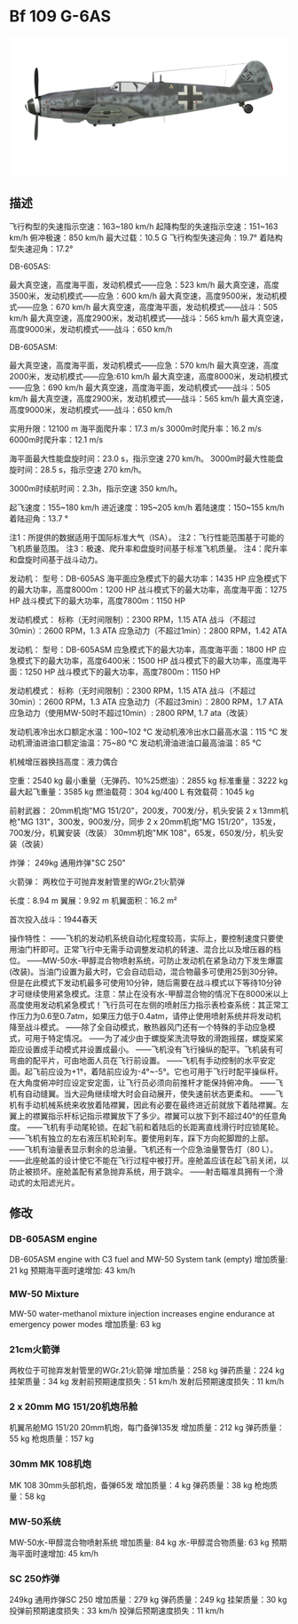# Bf 109 G-6AS

![bf109g6as](../images/bf109g6as.png)

## 描述

飞行构型的失速指示空速：163~180 km/h
起降构型的失速指示空速：151~163 km/h
俯冲极速：850 km/h
最大过载：10.5 G
飞行构型失速迎角：19.7°
着陆构型失速迎角：17.2°

DB-605AS:

最大真空速，高度海平面，发动机模式——应急：523 km/h
最大真空速，高度3500米，发动机模式——应急：600 km/h
最大真空速，高度9500米，发动机模式——应急：670 km/h
最大真空速，高度海平面，发动机模式——战斗：505 km/h
最大真空速，高度2900米，发动机模式——战斗：565 km/h
最大真空速，高度9000米，发动机模式——战斗：650 km/h

DB-605ASM:

最大真空速，高度海平面，发动机模式——应急：570 km/h
最大真空速，高度2000米，发动机模式——应急:610 km/h
最大真空速，高度8000米，发动机模式——应急：690 km/h
最大真空速，高度海平面，发动机模式——战斗：505 km/h
最大真空速，高度2900米，发动机模式——战斗：565 km/h
最大真空速，高度9000米，发动机模式——战斗：650 km/h

实用升限：12100 m
海平面爬升率：17.3 m/s
3000m时爬升率：16.2 m/s
6000m时爬升率：12.1 m/s

海平面最大性能盘旋时间：23.0 s，指示空速 270 km/h。
3000m时最大性能盘旋时间：28.5 s，指示空速 270 km/h。

3000m时续航时间：2.3h，指示空速 350 km/h。

起飞速度：155~180 km/h
进近速度：195~205 km/h
着陆速度：150~155 km/h
着陆迎角：13.7 °

注1：所提供的数据适用于国际标准大气（ISA）。
注2：飞行性能范围基于可能的飞机质量范围。
注3：极速、爬升率和盘旋时间基于标准飞机质量。
注4：爬升率和盘旋时间基于战斗动力。

发动机：
型号：DB-605AS
海平面应急模式下的最大功率：1435 HP
应急模式下的最大功率，高度8000m：1200 HP
战斗模式下的最大功率，高度海平面：1275 HP
战斗模式下的最大功率，高度7800m：1150 HP

发动机模式：
标称（无时间限制）：2300 RPM，1.15 ATA
战斗（不超过30min）：2600 RPM，1.3 ATA
应急动力（不超过1min）：2800 RPM，1.42 ATA

发动机：
型号：DB-605ASM
应急模式下的最大功率，高度海平面：1800 HP
应急模式下的最大功率，高度6400米：1500 HP
战斗模式下的最大功率，高度海平面：1250 HP
战斗模式下的最大功率，高度7800m：1150 HP

发动机模式：
标称（无时间限制）：2300 RPM，1.15 ATA
战斗（不超过30min）：2600 RPM，1.3 ATA
应急动力（不超过3min）：2800 RPM，1.7 ATA
应急动力（使用MW-50时不超过10min）: 2800 RPM, 1.7 ata（改装）

发动机液冷出水口额定水温：100~102 °C
发动机液冷出水口最高水温：115 °C
发动机滑油进油口额定油温：75~80 °C
发动机滑油进油口最高油温：85 °C

机械增压器换挡高度：液力偶合 

空重：2540 kg
最小重量（无弹药、10%25燃油）：2855 kg
标准重量：3222 kg
最大起飞重量：3585 kg
燃油载荷：304 kg/400 L
有效载荷：1045 kg

前射武器：
20mm机炮"MG 151/20"，200发，700发/分，机头安装
2 x 13mm机枪"MG 131"，300发，900发/分，同步
2 x 20mm机炮"MG 151/20"，135发，700发/分，机翼安装（改装）
30mm机炮"MK 108"，65发，650发/分，机头安装（改装）

炸弹：
249kg 通用炸弹"SC 250"

火箭弹：
两枚位于可抛弃发射管里的WGr.21火箭弹

长度：8.94 m
翼展：9.92 m
机翼面积：16.2 m²

首次投入战斗：1944春天

操作特性：
——飞机的发动机系统自动化程度较高，实际上，要控制速度只要使用油门杆即可。正常飞行中无需手动调整发动机的转速、混合比以及增压器的档位。
——MW-50水-甲醇混合物喷射系统，可防止发动机在紧急动力下发生爆震(改装)。当油门设置为最大时，它会自动启动，混合物最多可使用25到30分钟。但是在此模式下发动机最多可使用10分钟，随后需要在战斗模式以下等待10分钟才可继续使用紧急模式。注意：禁止在没有水-甲醇混合物的情况下在8000米以上高度使用发动机紧急模式！飞行员可在左侧的喷射压力指示表检查系统：其正常工作压力为0.6至0.7atm，如果压力低于0.4atm，请停止使用喷射系统并将发动机降至战斗模式。
——除了全自动模式，散热器风门还有一个特殊的手动应急模式，可用于特定情况。
——为了减少由于螺旋桨洗流导致的滑跑摇摆，螺旋桨桨距应设置成手动模式并设置成最小。
——飞机没有飞行操纵的配平。飞机装有可弯曲的配平片，可由地面人员在飞行前设置。
——飞机有手动控制的水平安定面。起飞前应设为+1°，着陆前应设为-4°~-5°。它也可用于飞行时配平操纵杆。在大角度俯冲时应设定安定面，让飞行员必须向前推杆才能保持俯冲角。
——飞机有自动缝翼。当大迎角继续增大时会自动展开，使失速前状态更柔和。
——飞机有手动机械系统来收放着陆襟翼，因此有必要在最终进近前就放下着陆襟翼。左翼上的襟翼指示杆标记指示襟翼放下了多少。襟翼可以放下到不超过40°的任意角度。
——飞机有手动尾轮锁。在起飞前和着陆后的长距离直线滑行时应锁尾轮。
——飞机有独立的左右液压机轮刹车。要使用刹车，踩下方向舵脚蹬的上部。
——飞机有油量表显示剩余的总油量。飞机还有一个应急油量警告灯（80 L）。
——此座舱盖的设计使它不能在飞行过程中被打开。座舱盖应该在起飞前关闭，以防止被损坏。座舱盖配有紧急抛弃系统，用于跳伞。
——射击瞄准具拥有一个滑动式的太阳滤光片。

## 修改


### DB-605ASM engine

DB-605ASM engine with C3 fuel and MW-50 System tank (empty)
增加质量: 21 kg
预期海平面时速增加: 43 km/h


### MW-50 Mixture

MW-50 water-methanol mixture injection increases engine endurance at emergency power modes
增加质量: 63 kg


### 21cm火箭弹

两枚位于可抛弃发射管里的WGr.21火箭弹
增加质量：258 kg
弹药质量：224 kg
挂架质量：34 kg
发射前预期速度损失：51 km/h
发射后预期速度损失：11 km/h


### 2 x 20mm MG 151/20机炮吊舱

机翼吊舱MG 151/20 20mm机炮，每门备弹135发
增加质量：212 kg
弹药质量：55 kg
枪炮质量：157 kg


### 30mm MK 108机炮

MK 108 30mm头部机炮，备弹65发
增加质量：4 kg
弹药质量：38 kg
枪炮质量：58 kg


### MW-50系统

MW-50水-甲醇混合物喷射系统
增加质量: 84 kg
水-甲醇混合物质量: 63 kg
预期海平面时速增加: 45 km/h


### SC 250炸弹

249kg 通用炸弹SC 250
增加质量：279 kg
弹药质量：249 kg
挂架质量：30 kg
投弹前预期速度损失：33 km/h
投弹后预期速度损失：11 km/h
